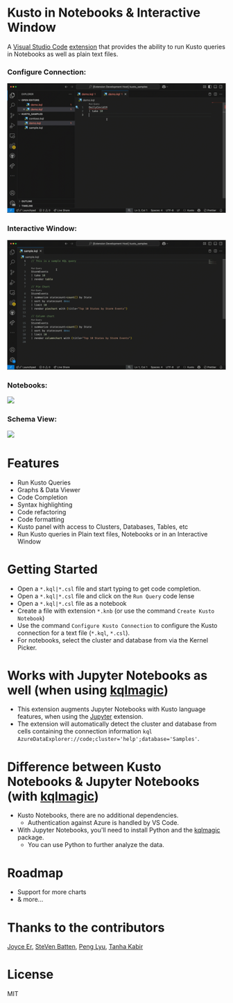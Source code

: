 # Kusto in Notebooks & Interactive Window

A [Visual Studio Code](https://code.visualstudio.com/) [extension](https://marketplace.visualstudio.com/items?itemName=donjayamanne.kusto) that provides the ability to run Kusto queries in Notebooks as well as plain text files.

### Configure Connection:

<img src=https://raw.githubusercontent.com/donjayamanne/vscode-kusto/main/images/configureConnection.gif>

### Interactive Window:

<img src=https://raw.githubusercontent.com/donjayamanne/vscode-kusto/main/images/interactiveWindow.gif>

### Notebooks:

<img src=https://raw.githubusercontent.com/donjayamanne/vscode-kusto/main/images/notebook.gif>

### Schema View:

<img src=https://raw.githubusercontent.com/donjayamanne/vscode-kusto/main/images/clusters.gif>

# Features

-   Run Kusto Queries
-   Graphs & Data Viewer
-   Code Completion
-   Syntax highlighting
-   Code refactoring
-   Code formatting
-   Kusto panel with access to Clusters, Databases, Tables, etc
-   Run Kusto queries in Plain text files, Notebooks or in an Interactive Window

# Getting Started

-   Open a `*.kql|*.csl` file and start typing to get code completion.
-   Open a `*.kql|*.csl` file and click on the `Run Query` code lense
-   Open a `*.kql|*.csl` file as a notebook
-   Create a file with extension `*.knb` (or use the command `Create Kusto Notebook`)
-   Use the command `Configure Kusto Connection` to configure the Kusto connection for a text file (`*.kql`, `*.csl`).
-   For notebooks, select the cluster and database from via the Kernel Picker.

# Works with Jupyter Notebooks as well (when using [kqlmagic](https://pypi.org/project/Kqlmagic/))

-   This extension augments Jupyter Notebooks with Kusto language features, when using the [Jupyter](https://marketplace.visualstudio.com/items?itemName=ms-toolsai.jupyter) extension.
-   The extension will automatically detect the cluster and database from cells containing the connection information `kql AzureDataExplorer://code;cluster='help';database='Samples'`.

# Difference between Kusto Notebooks & Jupyter Notebooks (with [kqlmagic](https://pypi.org/project/Kqlmagic/))

-   Kusto Notebooks, there are no additional dependencies.
    -   Authentication against Azure is handled by VS Code.
-   With Jupyter Notebooks, you'll need to install Python and the [kqlmagic](https://pypi.org/project/Kqlmagic/) package.
    -   You can use Python to further analyze the data.

# Roadmap

-   Support for more charts
-   & more...

# Thanks to the contributors

[Joyce Er](https://github.com/joyceerhl),
[SteVen Batten](https://github.com/sbatten),
[Peng Lyu](https://github.com/rebornix),
[Tanha Kabir](https://github.com/tanhakabir)

# License

MIT
